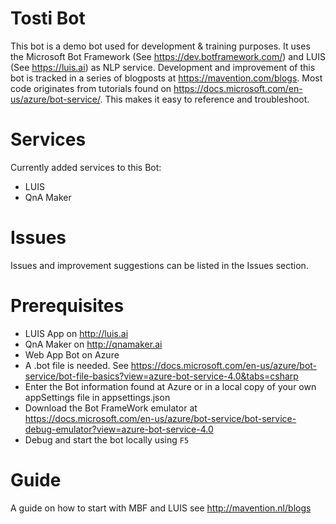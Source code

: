 # Tosti Bot
This bot is a demo bot used for development & training purposes. It uses the Microsoft Bot Framework (See https://dev.botframework.com/) and LUIS (See https://luis.ai) as NLP service.
Development and improvement of this bot is tracked in a series of blogposts at https://mavention.com/blogs. 
Most code originates from tutorials found on https://docs.microsoft.com/en-us/azure/bot-service/. This makes it easy to reference and troubleshoot. 

# Services
Currently added services to this Bot:
- LUIS
- QnA Maker

# Issues
Issues and improvement suggestions can be listed in the Issues section.

# Prerequisites
- LUIS App on http://luis.ai
- QnA Maker on http://qnamaker.ai
- Web App Bot on Azure
- A .bot file is needed. See https://docs.microsoft.com/en-us/azure/bot-service/bot-file-basics?view=azure-bot-service-4.0&tabs=csharp
- Enter the Bot information found at Azure or in a local copy of your own appSettings file in appsettings.json
- Download the Bot FrameWork emulator at https://docs.microsoft.com/en-us/azure/bot-service/bot-service-debug-emulator?view=azure-bot-service-4.0
- Debug and start the bot locally using `F5`

# Guide
A guide on how to start with MBF and LUIS see http://mavention.nl/blogs
